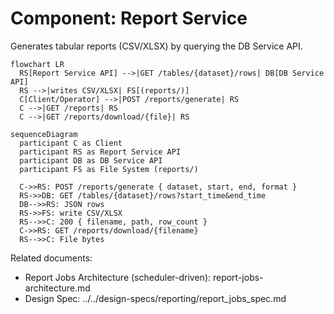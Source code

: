 # Component: Report Service

Generates tabular reports (CSV/XLSX) by querying the DB Service API.

```mermaid
flowchart LR
  RS[Report Service API] -->|GET /tables/{dataset}/rows| DB[DB Service API]
  RS -->|writes CSV/XLSX| FS[(reports/)]
  C[Client/Operator] -->|POST /reports/generate| RS
  C -->|GET /reports| RS
  C -->|GET /reports/download/{file}| RS
```

```mermaid
sequenceDiagram
  participant C as Client
  participant RS as Report Service API
  participant DB as DB Service API
  participant FS as File System (reports/)

  C->>RS: POST /reports/generate { dataset, start, end, format }
  RS->>DB: GET /tables/{dataset}/rows?start_time&end_time
  DB-->>RS: JSON rows
  RS->>FS: write CSV/XLSX
  RS-->>C: 200 { filename, path, row_count }
  C->>RS: GET /reports/download/{filename}
  RS-->>C: File bytes
```
Related documents:

- Report Jobs Architecture (scheduler-driven): report-jobs-architecture.md
- Design Spec: ../../design-specs/reporting/report_jobs_spec.md
